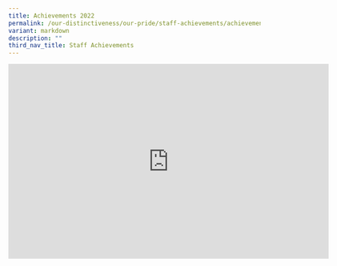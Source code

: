 ```yaml
---
title: Achievements 2022
permalink: /our-distinctiveness/our-pride/staff-achievements/achievements-2022/
variant: markdown
description: ""
third_nav_title: Staff Achievements
---
```

<div class="iframe-wrapper">
<iframe height="389" width="640" allowfullscreen="true" frameborder="0" src="https://docs.google.com/presentation/d/e/2PACX-1vQEs0V-Mr958ZATwSGv2nBQJXqERqHAp_K-zXBFCVVtClU-kj-Dg6Fi7UmgUfvvUlOdepTZ7TmJGaXx/embed?start=true&amp;loop=true&amp;delayms=3000"></iframe>
</div>
<p></p>